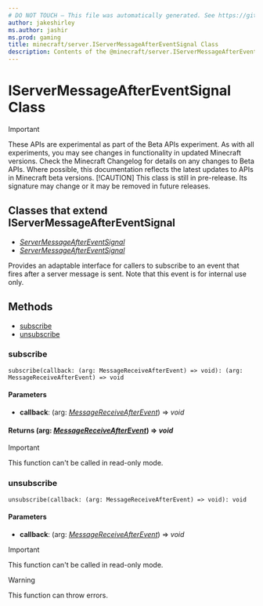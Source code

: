 ```yaml
---
# DO NOT TOUCH — This file was automatically generated. See https://github.com/mojang/minecraftapidocsgenerator to modify descriptions, examples, etc.
author: jakeshirley
ms.author: jashir
ms.prod: gaming
title: minecraft/server.IServerMessageAfterEventSignal Class
description: Contents of the @minecraft/server.IServerMessageAfterEventSignal class.
---
```

# IServerMessageAfterEventSignal Class
>[!IMPORTANT]
>These APIs are experimental as part of the Beta APIs experiment. As with all experiments, you may see changes in functionality in updated Minecraft versions. Check the Minecraft Changelog for details on any changes to Beta APIs. Where possible, this documentation reflects the latest updates to APIs in Minecraft beta versions.
> [!CAUTION]
> This class is still in pre-release.  Its signature may change or it may be removed in future releases.

## Classes that extend IServerMessageAfterEventSignal
- [*ServerMessageAfterEventSignal*](ServerMessageAfterEventSignal.md)
- [*ServerMessageAfterEventSignal*](ServerMessageAfterEventSignal.md)

Provides an adaptable interface for callers to subscribe to an event that fires after a server message is sent. Note that this event is for internal use only.

## Methods
- [subscribe](#subscribe)
- [unsubscribe](#unsubscribe)

### **subscribe**
`
subscribe(callback: (arg: MessageReceiveAfterEvent) => void): (arg: MessageReceiveAfterEvent) => void
`

#### **Parameters**
- **callback**: (arg: [*MessageReceiveAfterEvent*](MessageReceiveAfterEvent.md)) => *void*

#### **Returns** (arg: [*MessageReceiveAfterEvent*](MessageReceiveAfterEvent.md)) => *void*

> [!IMPORTANT]
> This function can't be called in read-only mode.

### **unsubscribe**
`
unsubscribe(callback: (arg: MessageReceiveAfterEvent) => void): void
`

#### **Parameters**
- **callback**: (arg: [*MessageReceiveAfterEvent*](MessageReceiveAfterEvent.md)) => *void*

> [!IMPORTANT]
> This function can't be called in read-only mode.

> [!WARNING]
> This function can throw errors.
